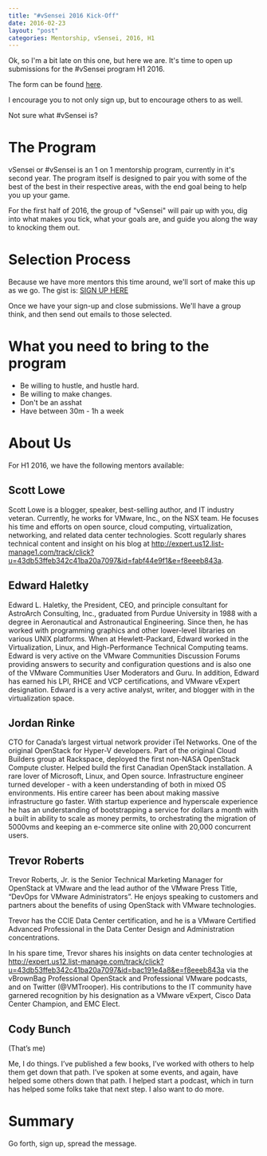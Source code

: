 ```yaml
---
title: "#vSensei 2016 Kick-Off"
date: 2016-02-23
layout: "post"
categories: Mentorship, vSensei, 2016, H1
---
```


Ok, so I'm a bit late on this one, but here we are. It's time to open up submissions for the #vSensei program H1 2016.

The form can be found [here](https://docs.google.com/forms/d/1LITiia0kdwML334pkCOxh6M5cpOyG_FCydHXyU2iaho/viewform?usp=send_form).

I encourage you to not only sign up, but to encourage others to as well.

Not sure what #vSensei is?

# The Program

vSensei or #vSensei is an 1 on 1 mentorship program, currently in it's second year. The program itself is designed to pair you with some of the best of the best in their respective areas, with the end goal being to help you up your game.

For the first half of 2016, the group of "vSensei" will pair up with you, dig into what makes you tick, what your goals are, and guide you along the way to knocking them out.

# Selection Process

Because we have more mentors this time around, we'll sort of make this up as we go. The gist is: [SIGN UP HERE](https://docs.google.com/forms/d/1LITiia0kdwML334pkCOxh6M5cpOyG_FCydHXyU2iaho/viewform?usp=send_form)

Once we have your sign-up and close submissions. We'll have a group think, and then send out emails to those selected.

# What you need to bring to the program

- Be willing to hustle, and hustle hard.
- Be willing to make changes.
- Don't be an asshat
- Have between 30m - 1h a week

# About Us

For H1 2016, we have the following mentors available:

## Scott Lowe
Scott Lowe is a blogger, speaker, best-selling author, and IT industry veteran. Currently, he works for VMware, Inc., on the NSX team. He focuses his time and efforts on open source, cloud computing, virtualization, networking, and related data center technologies. Scott regularly shares technical content and insight on his blog at http://expert.us12.list-manage1.com/track/click?u=43db53ffeb342c41ba20a7097&id=fabf44e9f1&e=f8eeeb843a.

## Edward Haletky
Edward L. Haletky, the President, CEO, and principle consultant for AstroArch Consulting, Inc., graduated from Purdue University in 1988 with a degree in Aeronautical and Astronautical Engineering. Since then, he has worked with programming graphics and other lower-level libraries on various UNIX platforms. When at Hewlett-Packard, Edward worked in the Virtualization, Linux, and High-Performance Technical Computing teams. Edward is very active on the VMware Communities Discussion Forums providing answers to security and configuration questions and is also one of the VMware Communities User Moderators and Guru. In addition, Edward has earned his LPI, RHCE and VCP certifications, and VMware vExpert designation. Edward is a very active analyst, writer, and blogger with in the virtualization space.

## Jordan Rinke
CTO for Canada’s largest virtual network provider iTel Networks. One of the original OpenStack for Hyper-V developers. Part of the original Cloud Builders group at Rackspace, deployed the first non-NASA OpenStack Compute cluster. Helped build the first Canadian OpenStack installation. A rare lover of Microsoft, Linux, and Open source. Infrastructure engineer turned developer - with a keen understanding of both in mixed OS environments. His entire career has been about making massive infrastructure go faster. With startup experience and hyperscale experience he has an understanding of bootstrapping a service for dollars a month with a built in ability to scale as money permits, to orchestrating the migration of 5000vms and keeping an e-commerce site online with 20,000 concurrent users.

## Trevor Roberts
Trevor Roberts, Jr. is the Senior Technical Marketing Manager for OpenStack at VMware and the lead author of the VMware Press Title, “DevOps for VMware Administrators”. He enjoys speaking to customers and partners about the benefits of using OpenStack with VMware technologies.

Trevor has the CCIE Data Center certification, and he is a VMware Certified Advanced Professional in the Data Center Design and Administration concentrations.

In his spare time, Trevor shares his insights on data center technologies at http://expert.us12.list-manage.com/track/click?u=43db53ffeb342c41ba20a7097&id=bac191e4a8&e=f8eeeb843a via the vBrownBag Professional OpenStack and Professional VMware podcasts, and on Twitter (@VMTrooper). His contributions to the IT community have garnered recognition by his designation as a VMware vExpert, Cisco Data Center Champion, and EMC Elect.

## Cody Bunch
(That’s me)

Me, I do things. I’ve published a few books, I’ve worked with others to help them get down that path. I’ve spoken at some events, and again, have helped some others down that path. I helped start a podcast, which in turn has helped some folks take that next step. I also want to do more.

# Summary

Go forth, sign up, spread the message.
